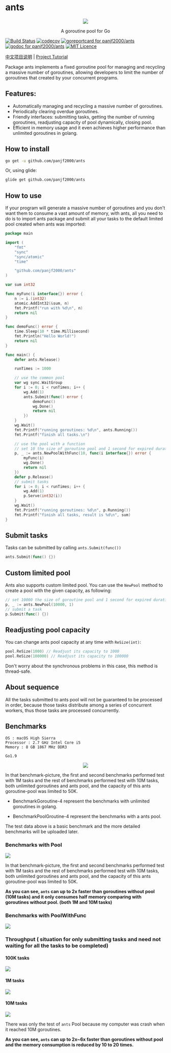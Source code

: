 # ants

<div align="center"><img src="ants_logo.png"/></div>

<p align="center">A goroutine pool for Go</p>


[![Build Status][1]][2]
[![codecov][3]][4]
[![goreportcard for panjf2000/ants][5]][6]
[![godoc for panjf2000/ants][7]][8]
[![MIT Licence][9]][10]

[中文项目说明](README_ZH.md) | [Project Tutorial](http://blog.taohuawu.club/article/goroutine-pool)

Package ants implements a fixed goroutine pool for managing and recycling a massive number of goroutines, allowing developers to limit the number of goroutines that created by your concurrent programs.

## Features:

- Automatically managing and recycling a massive number of goroutines.
- Periodically clearing overdue goroutines.
- Friendly interfaces: submitting tasks, getting the number of running goroutines, readjusting capacity of pool dynamically, closing pool.
- Efficient in memory usage and it even achieves higher performance than unlimited goroutines in golang.


## How to install

``` sh
go get -u github.com/panjf2000/ants
```

Or, using glide:

``` sh
glide get github.com/panjf2000/ants
```

## How to use
If your program will generate a massive number of goroutines and you don't want them to consume a vast amount of memory, with ants, all you need to do is to import ants package and submit all your tasks to the default limited pool created when ants was imported:

``` go
package main

import (
	"fmt"
	"sync"
	"sync/atomic"
	"time"

	"github.com/panjf2000/ants"
)

var sum int32

func myFunc(i interface{}) error {
	n := i.(int32)
	atomic.AddInt32(&sum, n)
	fmt.Printf("run with %d\n", n)
	return nil
}

func demoFunc() error {
	time.Sleep(10 * time.Millisecond)
	fmt.Println("Hello World!")
	return nil
}

func main() {
	defer ants.Release()

	runTimes := 1000

	// use the common pool
	var wg sync.WaitGroup
	for i := 0; i < runTimes; i++ {
		wg.Add(1)
		ants.Submit(func() error {
			demoFunc()
			wg.Done()
			return nil
		})
	}
	wg.Wait()
	fmt.Printf("running goroutines: %d\n", ants.Running())
	fmt.Printf("finish all tasks.\n")

	// use the pool with a function
	// set 10 the size of goroutine pool and 1 second for expired duration
	p, _ := ants.NewPoolWithFunc(10, func(i interface{}) error {
		myFunc(i)
		wg.Done()
		return nil
	})
	defer p.Release()
	// submit tasks
	for i := 0; i < runTimes; i++ {
		wg.Add(1)
		p.Serve(int32(i))
	}
	wg.Wait()
	fmt.Printf("running goroutines: %d\n", p.Running())
	fmt.Printf("finish all tasks, result is %d\n", sum)
}
```

## Submit tasks
Tasks can be submitted by calling `ants.Submit(func())`
```go
ants.Submit(func() {})
```

## Custom limited pool
Ants also supports custom limited pool. You can use the `NewPool` method to create a pool with the given capacity, as following:

``` go
// set 10000 the size of goroutine pool and 1 second for expired duration
p, _ := ants.NewPool(10000, 1)
// submit a task
p.Submit(func() {})
```

## Readjusting pool capacity
You can change ants pool capacity at any time with `ReSize(int)`:

``` go
pool.ReSize(1000) // Readjust its capacity to 1000
pool.ReSize(100000) // Readjust its capacity to 100000
```

Don't worry about the synchronous problems in this case, this method is thread-safe.

## About sequence
All the tasks submitted to ants pool will not be guaranteed to be processed in order, because those tasks distribute among a series of concurrent workers, thus those tasks are processed concurrently.

## Benchmarks

```
OS : macOS High Sierra
Processor : 2.7 GHz Intel Core i5
Memory : 8 GB 1867 MHz DDR3

Go1.9
```

<div align="center"><img src="ants_benchmarks.png"/></div>

 In that benchmark-picture, the first and second benchmarks performed test with 1M tasks and the rest of benchmarks performed test with 10M tasks, both unlimited goroutines and ants pool, and the capacity of this ants goroutine-pool was limited to 50K.

- BenchmarkGoroutine-4 represent the benchmarks with unlimited goroutines in golang.

- BenchmarkPoolGroutine-4 represent the benchmarks with a ants pool.

The test data above is a basic benchmark and the more detailed benchmarks will be uploaded later.

### Benchmarks with Pool 

![](benchmark_pool.png)

In that benchmark-picture, the first and second benchmarks performed test with 1M tasks and the rest of benchmarks performed test with 10M tasks, both unlimited goroutines and ants pool, and the capacity of this ants goroutine-pool was limited to 50K.

**As you can see, `ants` can up to 2x faster than goroutines without pool (10M tasks) and it only consumes half memory comparing with goroutines without pool. (both 1M and 10M tasks)**

### Benchmarks with PoolWithFunc

![](ants_bench_poolwithfunc.png)

### Throughput ( situation for  only submitting tasks and  need not waiting  for all the tasks to be completed) 

#### 100K tasks

![](ants_bench_10w.png)

#### 1M tasks

![](ants_bench_100w.png)

#### 10M tasks

![](ants_bench_1000w.png)

There was only the test of `ants` Pool because my computer was crash when it reached 10M goroutines. 

**As you can see, `ants` can up to 2x~6x faster than goroutines without pool and the memory consumption is reduced by 10 to 20 times.**

[1]: https://travis-ci.com/panjf2000/ants.svg?branch=master
[2]: https://travis-ci.com/panjf2000/ants
[3]: https://codecov.io/gh/panjf2000/ants/branch/master/graph/badge.svg
[4]: https://codecov.io/gh/panjf2000/ants
[5]: https://goreportcard.com/badge/github.com/panjf2000/ants
[6]: https://goreportcard.com/report/github.com/panjf2000/ants
[7]: https://godoc.org/github.com/panjf2000/ants?status.svg
[8]: https://godoc.org/github.com/panjf2000/ants
[9]: https://badges.frapsoft.com/os/mit/mit.svg?v=103
[10]: https://opensource.org/licenses/mit-license.php

